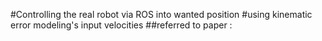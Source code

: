 #Controlling the real robot via ROS into wanted position
#using kinematic error modeling's input velocities
##referred to paper : 
